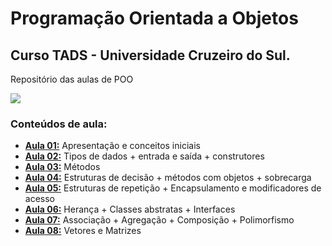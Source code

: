 # Programação Orientada a Objetos
## Curso TADS - Universidade Cruzeiro do Sul.
Repositório das aulas de POO

![](http://dwebkit.esy.es/repositorio/img/Java/duke14_Pequeno.jpg)
 
### Conteúdos de aula:
* **[Aula 01:](https://github.com/msanches/POO/tree/master/Aula%2001/ExemploAula01)** Apresentação e conceitos iniciais
* **[Aula 02:](https://github.com/msanches/POO/tree/master/Aula%2001/ExemploAula01)** Tipos de dados + entrada e saída + construtores
* **[Aula 03:](https://github.com/msanches/POO/tree/master/Aula%2001/ExemploAula01)** Métodos
* **[Aula 04:](https://github.com/msanches/POO/tree/master/Aula%2001/ExemploAula01)** Estruturas de decisão + métodos com objetos + sobrecarga
* **[Aula 05:](https://github.com/msanches/POO/tree/master/Aula%2001/ExemploAula01)** Estruturas de repetição + Encapsulamento e modificadores de acesso
* **[Aula 06:](https://github.com/msanches/POO/tree/master/Aula%2001/ExemploAula01)** Herança + Classes abstratas + Interfaces
* **[Aula 07:](https://github.com/msanches/POO/tree/master/Aula%2001/ExemploAula01)** Associação + Agregação + Composição + Polimorfismo
* **[Aula 08:](https://github.com/msanches/POO/tree/master/Aula%2001/ExemploAula01)** Vetores e Matrizes

